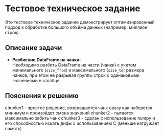 # Тестовое техническое задание

Это тестовое техническое задание демонстрирует оптимизированный подход к обработке большого объёма данных (например, миллион строк)

## Описание задачи

- **Разбиение DataFrame на чанки:**  
  Необходимо разбить DataFrame на части (чанки) с учетом минимального (`size_from`) и максимального (`size_to`) размера чанков, при этом не разрывая группы строк с одинаковыми значениями в столбце.

## Пояснения к решению
  chunker1 - простое решение, возврашается чанк сразу как наберется минимум и произойдет смена значений
  chunker2 - пытается максимально забить чанк
  chunker3 - сделан с использование numpy и его способностью искать дифы с использованием С (меньше нагружает память)